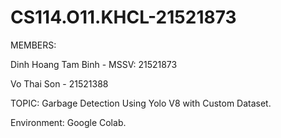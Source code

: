 # CS114.O11.KHCL-21521873

MEMBERS: 

Dinh Hoang Tam Binh - MSSV: 21521873

Vo Thai Son - 21521388

TOPIC: Garbage Detection Using Yolo V8 with Custom Dataset.

Environment: Google Colab.


